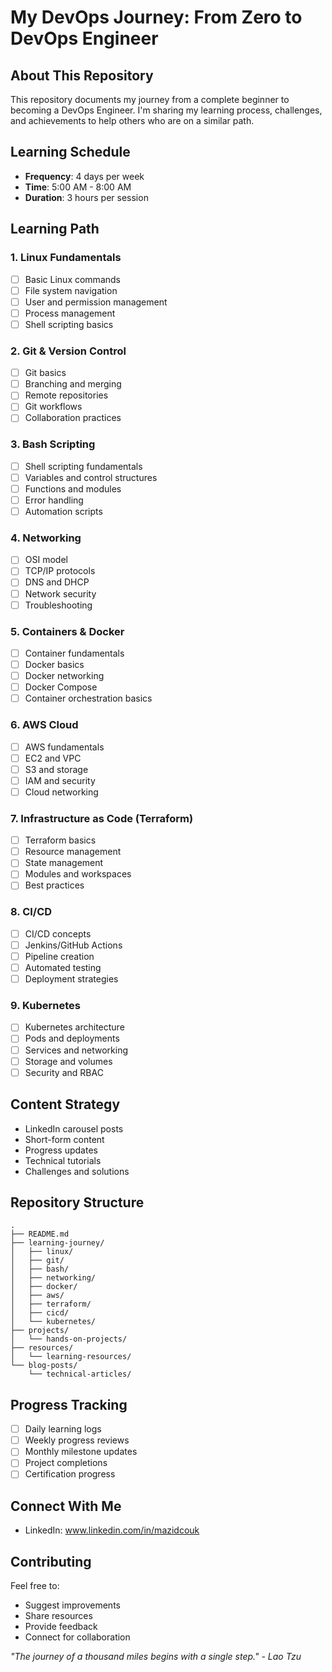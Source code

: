 # My DevOps Journey: From Zero to DevOps Engineer 

## About This Repository
This repository documents my journey from a complete beginner to becoming a DevOps Engineer. I'm sharing my learning process, challenges, and achievements to help others who are on a similar path.

## Learning Schedule
- **Frequency**: 4 days per week
- **Time**: 5:00 AM - 8:00 AM
- **Duration**: 3 hours per session

## Learning Path

### 1. Linux Fundamentals
- [ ] Basic Linux commands
- [ ] File system navigation
- [ ] User and permission management
- [ ] Process management
- [ ] Shell scripting basics

### 2. Git & Version Control
- [ ] Git basics
- [ ] Branching and merging
- [ ] Remote repositories
- [ ] Git workflows
- [ ] Collaboration practices

### 3. Bash Scripting
- [ ] Shell scripting fundamentals
- [ ] Variables and control structures
- [ ] Functions and modules
- [ ] Error handling
- [ ] Automation scripts

### 4. Networking
- [ ] OSI model
- [ ] TCP/IP protocols
- [ ] DNS and DHCP
- [ ] Network security
- [ ] Troubleshooting

### 5. Containers & Docker
- [ ] Container fundamentals
- [ ] Docker basics
- [ ] Docker networking
- [ ] Docker Compose
- [ ] Container orchestration basics

### 6. AWS Cloud
- [ ] AWS fundamentals
- [ ] EC2 and VPC
- [ ] S3 and storage
- [ ] IAM and security
- [ ] Cloud networking

### 7. Infrastructure as Code (Terraform)
- [ ] Terraform basics
- [ ] Resource management
- [ ] State management
- [ ] Modules and workspaces
- [ ] Best practices

### 8. CI/CD
- [ ] CI/CD concepts
- [ ] Jenkins/GitHub Actions
- [ ] Pipeline creation
- [ ] Automated testing
- [ ] Deployment strategies

### 9. Kubernetes
- [ ] Kubernetes architecture
- [ ] Pods and deployments
- [ ] Services and networking
- [ ] Storage and volumes
- [ ] Security and RBAC

## Content Strategy
- LinkedIn carousel posts
- Short-form content
- Progress updates
- Technical tutorials
- Challenges and solutions

## Repository Structure
```
.
├── README.md
├── learning-journey/
│   ├── linux/
│   ├── git/
│   ├── bash/
│   ├── networking/
│   ├── docker/
│   ├── aws/
│   ├── terraform/
│   ├── cicd/
│   └── kubernetes/
├── projects/
│   └── hands-on-projects/
├── resources/
│   └── learning-resources/
└── blog-posts/
    └── technical-articles/
```

## Progress Tracking
- [ ] Daily learning logs
- [ ] Weekly progress reviews
- [ ] Monthly milestone updates
- [ ] Project completions
- [ ] Certification progress

## Connect With Me
- LinkedIn: www.linkedin.com/in/mazidcouk


## Contributing
Feel free to:
- Suggest improvements
- Share resources
- Provide feedback
- Connect for collaboration



*"The journey of a thousand miles begins with a single step." - Lao Tzu* 